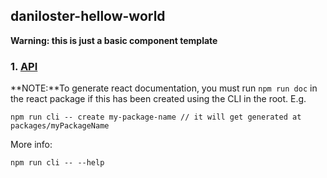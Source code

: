 daniloster-hellow-world
-----------------------

**Warning: this is just a basic component template**

### 1. [API](COMPONENTS_INTERFACE.md)

**NOTE:**To generate react documentation, you must run `npm run doc` in the react package if this has been created using the CLI in the root.
E.g.
```
npm run cli -- create my-package-name // it will get generated at packages/myPackageName
```
More info:
```
npm run cli -- --help
```